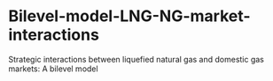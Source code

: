 # Bilevel-model-LNG-NG-market-interactions
Strategic interactions between liquefied natural gas and domestic gas markets: A bilevel model
